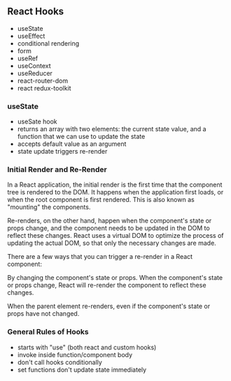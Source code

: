 ## React Hooks

- useState
- useEffect
- conditional rendering
- form
- useRef
- useContext
- useReducer
- react-router-dom
- react redux-toolkit

### useState

- useSate hook
- returns an array with two elements: the current state value, and a function that we can use to update the state
- accepts default value as an argument
- state update triggers re-render

### Initial Render and Re-Render

In a React application, the initial render is the first time that the component tree is rendered to the DOM. It happens when the application first loads, or when the root component is first rendered. This is also known as "mounting" the components.

Re-renders, on the other hand, happen when the component's state or props change, and the component needs to be updated in the DOM to reflect these changes. React uses a virtual DOM to optimize the process of updating the actual DOM, so that only the necessary changes are made.

There are a few ways that you can trigger a re-render in a React component:

By changing the component's state or props. When the component's state or props change, React will re-render the component to reflect these changes.

When the parent element re-renders, even if the component's state or props have not changed.

### General Rules of Hooks

- starts with "use" (both react and custom hooks)
- invoke inside function/component body
- don't call hooks conditionally
- set functions don't update state immediately
